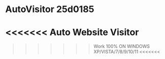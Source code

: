 # AutoVisitor 25d0185 
<<<<<<< 
Auto Website Visitor
=======
>>>>>>> Work 100% ON WINDOWS XP/VISTA/7/8/9/10/11 <<<<<<<
